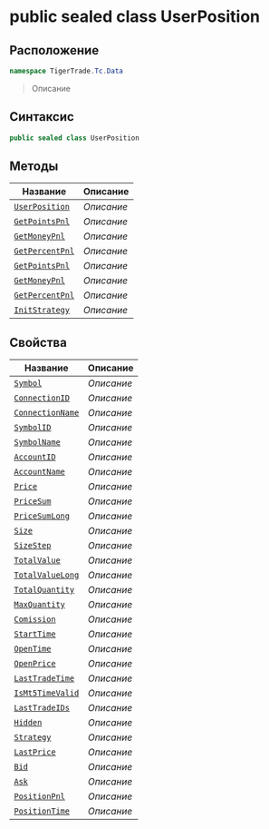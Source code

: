 
# public sealed class UserPosition
## Расположение
```csharp
namespace TigerTrade.Tc.Data
```



> Описание

## Синтаксис
```csharp
public sealed class UserPosition
```


## Методы
| Название | Описание |
| --- | --- |
| [`UserPosition`](./UserPosition.cs/Методы/UserPosition.md) | *Описание* |
| [`GetPointsPnl`](./UserPosition.cs/Методы/GetPointsPnl.md) | *Описание* |
| [`GetMoneyPnl`](./UserPosition.cs/Методы/GetMoneyPnl.md) | *Описание* |
| [`GetPercentPnl`](./UserPosition.cs/Методы/GetPercentPnl.md) | *Описание* |
| [`GetPointsPnl`](./UserPosition.cs/Методы/GetPointsPnl.md) | *Описание* |
| [`GetMoneyPnl`](./UserPosition.cs/Методы/GetMoneyPnl.md) | *Описание* |
| [`GetPercentPnl`](./UserPosition.cs/Методы/GetPercentPnl.md) | *Описание* |
| [`InitStrategy`](./UserPosition.cs/Методы/InitStrategy.md) | *Описание* |

## Свойства
| Название | Описание |
| --- | --- |
| [`Symbol`](./UserPosition.cs/Свойства/Symbol.md) | *Описание* |
| [`ConnectionID`](./UserPosition.cs/Свойства/ConnectionID.md) | *Описание* |
| [`ConnectionName`](./UserPosition.cs/Свойства/ConnectionName.md) | *Описание* |
| [`SymbolID`](./UserPosition.cs/Свойства/SymbolID.md) | *Описание* |
| [`SymbolName`](./UserPosition.cs/Свойства/SymbolName.md) | *Описание* |
| [`AccountID`](./UserPosition.cs/Свойства/AccountID.md) | *Описание* |
| [`AccountName`](./UserPosition.cs/Свойства/AccountName.md) | *Описание* |
| [`Price`](./UserPosition.cs/Свойства/Price.md) | *Описание* |
| [`PriceSum`](./UserPosition.cs/Свойства/PriceSum.md) | *Описание* |
| [`PriceSumLong`](./UserPosition.cs/Свойства/PriceSumLong.md) | *Описание* |
| [`Size`](./UserPosition.cs/Свойства/Size.md) | *Описание* |
| [`SizeStep`](./UserPosition.cs/Свойства/SizeStep.md) | *Описание* |
| [`TotalValue`](./UserPosition.cs/Свойства/TotalValue.md) | *Описание* |
| [`TotalValueLong`](./UserPosition.cs/Свойства/TotalValueLong.md) | *Описание* |
| [`TotalQuantity`](./UserPosition.cs/Свойства/TotalQuantity.md) | *Описание* |
| [`MaxQuantity`](./UserPosition.cs/Свойства/MaxQuantity.md) | *Описание* |
| [`Comission`](./UserPosition.cs/Свойства/Comission.md) | *Описание* |
| [`StartTime`](./UserPosition.cs/Свойства/StartTime.md) | *Описание* |
| [`OpenTime`](./UserPosition.cs/Свойства/OpenTime.md) | *Описание* |
| [`OpenPrice`](./UserPosition.cs/Свойства/OpenPrice.md) | *Описание* |
| [`LastTradeTime`](./UserPosition.cs/Свойства/LastTradeTime.md) | *Описание* |
| [`IsMt5TimeValid`](./UserPosition.cs/Свойства/IsMt5TimeValid.md) | *Описание* |
| [`LastTradeIDs`](./UserPosition.cs/Свойства/LastTradeIDs.md) | *Описание* |
| [`Hidden`](./UserPosition.cs/Свойства/Hidden.md) | *Описание* |
| [`Strategy`](./UserPosition.cs/Свойства/Strategy.md) | *Описание* |
| [`LastPrice`](./UserPosition.cs/Свойства/LastPrice.md) | *Описание* |
| [`Bid`](./UserPosition.cs/Свойства/Bid.md) | *Описание* |
| [`Ask`](./UserPosition.cs/Свойства/Ask.md) | *Описание* |
| [`PositionPnl`](./UserPosition.cs/Свойства/PositionPnl.md) | *Описание* |
| [`PositionTime`](./UserPosition.cs/Свойства/PositionTime.md) | *Описание* |



